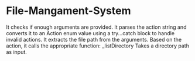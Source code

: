# File-Mangament-System
It checks if enough arguments are provided. It parses the action string and converts it to an Action enum value using a try...catch block to handle invalid actions. It extracts the file path from the arguments. Based on the action, it calls the appropriate function: _listDirectory  Takes a directory path as input.
